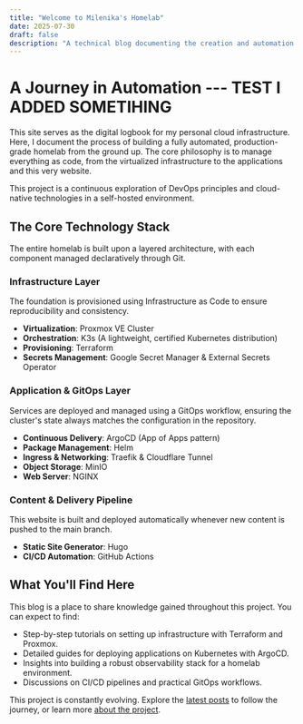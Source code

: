 ```yaml
---
title: "Welcome to Milenika's Homelab"
date: 2025-07-30
draft: false
description: "A technical blog documenting the creation and automation of a modern homelab using Kubernetes, GitOps, and Infrastructure as Code."
---
```


# A Journey in Automation --- TEST I ADDED SOMETIHING

This site serves as the digital logbook for my personal cloud infrastructure. Here, I document the process of building a fully automated, production-grade homelab from the ground up. The core philosophy is to manage everything as code, from the virtualized infrastructure to the applications and this very website.

This project is a continuous exploration of DevOps principles and cloud-native technologies in a self-hosted environment.

## The Core Technology Stack

The entire homelab is built upon a layered architecture, with each component managed declaratively through Git.

### Infrastructure Layer
The foundation is provisioned using Infrastructure as Code to ensure reproducibility and consistency.
- **Virtualization**: Proxmox VE Cluster
- **Orchestration**: K3s (A lightweight, certified Kubernetes distribution)
- **Provisioning**: Terraform
- **Secrets Management**: Google Secret Manager & External Secrets Operator

### Application & GitOps Layer
Services are deployed and managed using a GitOps workflow, ensuring the cluster's state always matches the configuration in the repository.
- **Continuous Delivery**: ArgoCD (App of Apps pattern)
- **Package Management**: Helm
- **Ingress & Networking**: Traefik & Cloudflare Tunnel
- **Object Storage**: MinIO
- **Web Server**: NGINX

### Content & Delivery Pipeline
This website is built and deployed automatically whenever new content is pushed to the main branch.
- **Static Site Generator**: Hugo
- **CI/CD Automation**: GitHub Actions

## What You'll Find Here

This blog is a place to share knowledge gained throughout this project. You can expect to find:

- Step-by-step tutorials on setting up infrastructure with Terraform and Proxmox.
- Detailed guides for deploying applications on Kubernetes with ArgoCD.
- Insights into building a robust observability stack for a homelab environment.
- Discussions on CI/CD pipelines and practical GitOps workflows.

This project is constantly evolving. Explore the [latest posts](/posts/) to follow the journey, or learn more [about the project](/about/).
